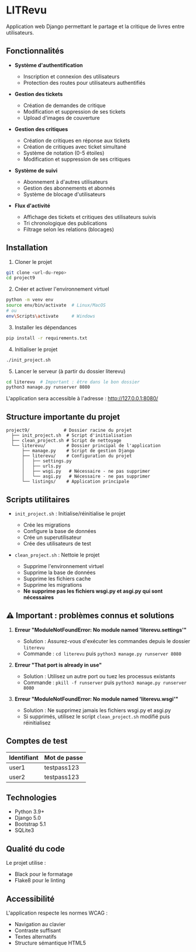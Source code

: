 # LITRevu

Application web Django permettant le partage et la critique de livres entre utilisateurs.

## Fonctionnalités

- **Système d'authentification**
  - Inscription et connexion des utilisateurs
  - Protection des routes pour utilisateurs authentifiés

- **Gestion des tickets**
  - Création de demandes de critique
  - Modification et suppression de ses tickets
  - Upload d'images de couverture

- **Gestion des critiques**
  - Création de critiques en réponse aux tickets
  - Création de critiques avec ticket simultané
  - Système de notation (0-5 étoiles)
  - Modification et suppression de ses critiques

- **Système de suivi**
  - Abonnement à d'autres utilisateurs
  - Gestion des abonnements et abonnés
  - Système de blocage d'utilisateurs

- **Flux d'activité**
  - Affichage des tickets et critiques des utilisateurs suivis
  - Tri chronologique des publications
  - Filtrage selon les relations (blocages)

## Installation

1. Cloner le projet
```bash
git clone <url-du-repo>
cd project9
```

2. Créer et activer l'environnement virtuel
```bash
python -m venv env
source env/bin/activate  # Linux/MacOS
# ou
env\Scripts\activate     # Windows
```

3. Installer les dépendances
```bash
pip install -r requirements.txt
```

4. Initialiser le projet
```bash
./init_project.sh
```

5. Lancer le serveur (à partir du dossier literevu)
```bash
cd literevu  # Important : être dans le bon dossier
python3 manage.py runserver 8080
```

L'application sera accessible à l'adresse : http://127.0.0.1:8080/

## Structure importante du projet

```
project9/             # Dossier racine du projet
  ├── init_project.sh  # Script d'initialisation
  ├── clean_project.sh # Script de nettoyage
  └── literevu/        # Dossier principal de l'application
      ├── manage.py    # Script de gestion Django
      ├── literevu/    # Configuration du projet
      │   ├── settings.py
      │   ├── urls.py
      │   ├── wsgi.py   # Nécessaire - ne pas supprimer
      │   └── asgi.py   # Nécessaire - ne pas supprimer
      └── listings/    # Application principale
```

## Scripts utilitaires

- `init_project.sh` : Initialise/réinitialise le projet
  - Crée les migrations
  - Configure la base de données
  - Crée un superutilisateur
  - Crée des utilisateurs de test

- `clean_project.sh` : Nettoie le projet
  - Supprime l'environnement virtuel
  - Supprime la base de données
  - Supprime les fichiers cache
  - Supprime les migrations
  - **Ne supprime pas les fichiers wsgi.py et asgi.py qui sont nécessaires**

## ⚠️ Important : problèmes connus et solutions

1. **Erreur "ModuleNotFoundError: No module named 'literevu.settings'"**
   - Solution : Assurez-vous d'exécuter les commandes depuis le dossier `literevu`
   - Commande : `cd literevu` puis `python3 manage.py runserver 8080`

2. **Erreur "That port is already in use"**
   - Solution : Utilisez un autre port ou tuez les processus existants
   - Commande : `pkill -f runserver` puis `python3 manage.py runserver 8080`
   
3. **Erreur "ModuleNotFoundError: No module named 'literevu.wsgi'"**
   - Solution : Ne supprimez jamais les fichiers wsgi.py et asgi.py
   - Si supprimés, utilisez le script `clean_project.sh` modifié puis réinitialisez

## Comptes de test

| Identifiant | Mot de passe |
|-------------|--------------|
| user1       | testpass123  |
| user2       | testpass123  |

## Technologies

- Python 3.9+
- Django 5.0
- Bootstrap 5.1
- SQLite3

## Qualité du code

Le projet utilise :
- Black pour le formatage
- Flake8 pour le linting

## Accessibilité

L'application respecte les normes WCAG :
- Navigation au clavier
- Contraste suffisant
- Textes alternatifs
- Structure sémantique HTML5 